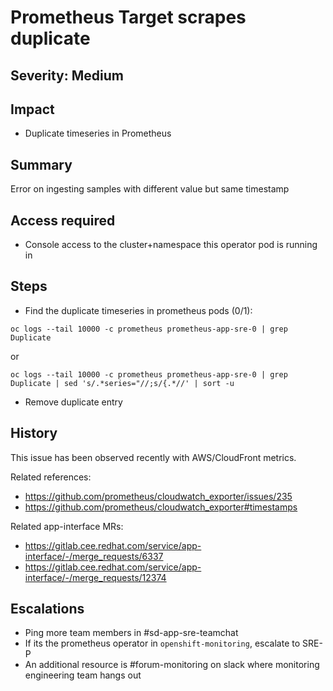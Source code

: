 # Prometheus Target scrapes duplicate

## Severity: Medium

## Impact

- Duplicate timeseries in Prometheus

## Summary

Error on ingesting samples with different value but same timestamp

## Access required

- Console access to the cluster+namespace this operator pod is running in

## Steps

- Find the duplicate timeseries in prometheus pods (0/1):
```
oc logs --tail 10000 -c prometheus prometheus-app-sre-0 | grep Duplicate
```
or
```
oc logs --tail 10000 -c prometheus prometheus-app-sre-0 | grep Duplicate | sed 's/.*series="//;s/{.*//' | sort -u
```
- Remove duplicate entry

## History

This issue has been observed recently with AWS/CloudFront metrics.

Related references:
- https://github.com/prometheus/cloudwatch_exporter/issues/235
- https://github.com/prometheus/cloudwatch_exporter#timestamps

Related app-interface MRs:
- https://gitlab.cee.redhat.com/service/app-interface/-/merge_requests/6337
- https://gitlab.cee.redhat.com/service/app-interface/-/merge_requests/12374

## Escalations

- Ping more team members in #sd-app-sre-teamchat
- If its the prometheus operator in `openshift-monitoring`, escalate to SRE-P
- An additional resource is #forum-monitoring on slack where monitoring engineering team hangs out
